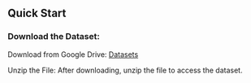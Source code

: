 ## Quick Start
### Download the Dataset:

Download from Google Drive: [Datasets](https://drive.google.com/drive/folders/1eWkE9OTpezI7GpwG2Wf7TED7F5RvJve6?usp=drive_link)

Unzip the File: After downloading, unzip the file to access the dataset.
